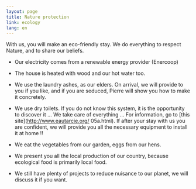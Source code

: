 ```yaml
---
layout: page
title: Nature protection
link: ecology
lang: en
---
```



With us, you will make an eco-friendly stay. We do everything to respect Nature, and to share our beliefs.


- Our electricity comes from a renewable energy provider (Enercoop)


- The house is heated with wood and our hot water too.


- We use the laundry ashes, as our elders. On arrival, we will provide to you if you like, and if you are seduced, Pierre will show you how to make it concretely.


- We use dry toilets. If you do not know this system, it is the opportunity to discover it ... We take care of everything ... For information, go to [this site](http://www.eautarcie.org/ 05a.html). If after your stay with us you are confident, we will provide you all the necessary equipment to install it at home !!


- We eat the vegetables from our garden, eggs from our hens.


- We present you all the local production of our country, because ecological food is primarily local food.


- We still have plenty of projects to reduce nuisance to our planet, we will discuss it if you want.



